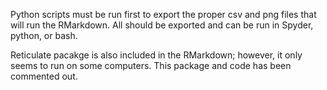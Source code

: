 Python scripts must be run first to export the proper csv and png files that will run the RMarkdown. All should be exported and can be run in Spyder, python, or bash.

Reticulate pacakge is also included in the RMarkdown; however, it only seems to run on some computers. This package and code has been commented out.

